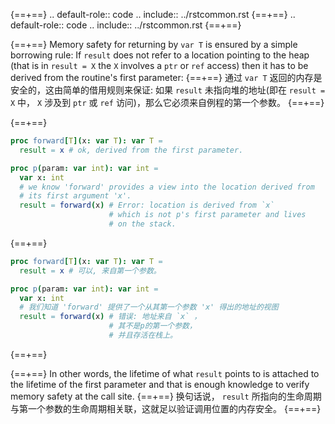 {==+==}
.. default-role:: code
.. include:: ../rstcommon.rst
{==+==}
.. default-role:: code
.. include:: ../rstcommon.rst
{==+==}

{==+==}
Memory safety for returning by `var T` is ensured by a simple borrowing
rule: If `result` does not refer to a location pointing to the heap
(that is in `result = X` the `X` involves a `ptr` or `ref` access)
then it has to be derived from the routine's first parameter:
{==+==}
通过 `var T` 返回的内存是安全的，这由简单的借用规则来保证:
如果 `result` 未指向堆的地址(即在 `result = X` 中， `X` 涉及到 `ptr` 或 `ref` 访问)，那么它必须来自例程的第一个参数。
{==+==}

{==+==}
  ```nim
  proc forward[T](x: var T): var T =
    result = x # ok, derived from the first parameter.

  proc p(param: var int): var int =
    var x: int
    # we know 'forward' provides a view into the location derived from
    # its first argument 'x'.
    result = forward(x) # Error: location is derived from `x`
                        # which is not p's first parameter and lives
                        # on the stack.
  ```
{==+==}
  ```nim
  proc forward[T](x: var T): var T =
    result = x # 可以, 来自第一个参数。

  proc p(param: var int): var int =
    var x: int
    # 我们知道 'forward' 提供了一个从其第一个参数 'x' 得出的地址的视图
    result = forward(x) # 错误: 地址来自 `x` ，
                        # 其不是p的第一个参数，
                        # 并且存活在栈上。
  ```
{==+==}

{==+==}
In other words, the lifetime of what `result` points to is attached to the
lifetime of the first parameter and that is enough knowledge to verify
memory safety at the call site.
{==+==}
换句话说， `result` 所指向的生命周期与第一个参数的生命周期相关联，这就足以验证调用位置的内存安全。
{==+==}